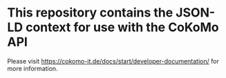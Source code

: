 # This repository contains the JSON-LD context for use with the CoKoMo API
Please visit https://cokomo-it.de/docs/start/developer-documentation/ for more information.
